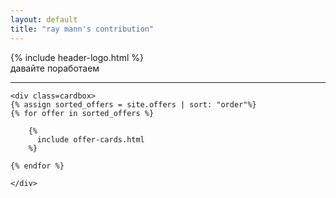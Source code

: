 ```yaml
---
layout: default
title: "ray mann's contribution"
---
```


<div class="header">
{% include header-logo.html %}
</div>

<div>
    <div class=yearbox>
        <div class=yeartext>давайте поработаем</div>
        <hr class=yearline/>
    </div>

    <div class=cardbox>
    {% assign sorted_offers = site.offers | sort: "order"%}
    {% for offer in sorted_offers %}
        
        {% 
          include offer-cards.html
        %}

    {% endfor %}

    </div>
</div>